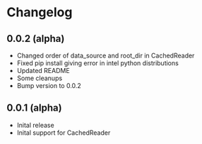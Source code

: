 # Changelog

## 0.0.2 (alpha)
* Changed order of data_source and root_dir in CachedReader
* Fixed pip install giving error in intel python distributions
* Updated README
* Some cleanups
* Bump version to 0.0.2

## 0.0.1 (alpha)
* Inital release
* Inital support for CachedReader
